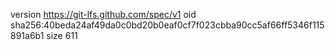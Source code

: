 version https://git-lfs.github.com/spec/v1
oid sha256:40beda24af49da0c0bd20b0eaf0cf7f023cbba90cc5af66ff5346f115891a6b1
size 611
